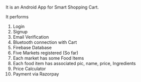 It is an Android App for Smart Shopping Cart. 

It performs 
1. Login
2. Signup
3. Email Verification
4. Bluetooth connection with Cart
5. Firebase Database
6. Five Markets registered (So far)
7. Each market has some Food Items
8. Each food item has associated pic, name, price, Ingredients
9. Price Calculator
10. Payment via Razorpay
